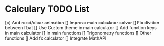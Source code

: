 # Calculary TODO List

[x] Add reset/clear animation
[] Improve main calculator solver
[] Fix divition between float
[] Use Custom theme in main calculator
[] Add function keys in main calculator
  [] In main functions
  [] Trigonometry functions
  [] Other functions
[] Add fx calculator
[] Integrate MathAPI